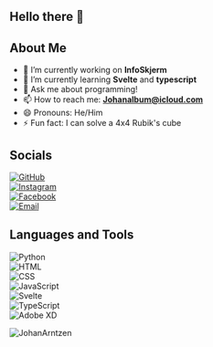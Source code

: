 ## Hello there 👋

## About Me  
- 🔭 I’m currently working on **InfoSkjerm**  
- 🌱 I’m currently learning **Svelte** and **typescript**  
- 💬 Ask me about programming!
- 📫 How to reach me: **Johanalbum@icloud.com**
- 😄 Pronouns: He/Him
- ⚡ Fun fact: I can solve a 4x4 Rubik's cube

## Socials   
[![GitHub](https://img.shields.io/badge/GitHub-JohanArntzen-blue?style=flat&logo=github)](https://github.com/JohanArntzen)<br>
[![Instagram](https://img.shields.io/badge/Instagram-Johan_Arntzen-red?style=flat&logo=instagram)](https://instagram.com/johan_arntzen)<br> 
[![Facebook](https://img.shields.io/badge/Facebook-Johan_Arntzen-1877F2?style=flat&logo=facebook&logoColor=white)](https://facebook.com/johan.arntzen.96)<br>
[![Email](https://img.shields.io/badge/Gmail-Johan.A.Arntzen@gmail.com-D14836?style=flat&logo=gmail&logoColor=white)](mailto:Johan.A.Arntzen@gmail.com)
## Languages and Tools   
![Python](https://img.shields.io/badge/Python-3776AB?style=flat&logo=python&logoColor=white) <br>
![HTML](https://img.shields.io/badge/HTML-E34F26?style=flat&logo=html5&logoColor=white) <br>
![CSS](https://img.shields.io/badge/CSS-1572B6?style=flat&logo=css3&logoColor=white) <br>
![JavaScript](https://img.shields.io/badge/JavaScript-F7DF1E?style=flat&logo=javascript&logoColor=black) <br>
![Svelte](https://img.shields.io/badge/Svelte-FF3E00?style=flat&logo=svelte&logoColor=white) <br>
![TypeScript](https://img.shields.io/badge/TypeScript-3178C6?style=flat&logo=typescript&logoColor=white) <br>
![Adobe XD](https://img.shields.io/badge/Adobe%20XD-FF61F6?style=flat&logo=adobe-xd&logoColor=white) <br>







<p><img align="left" src="https://github-readme-stats.vercel.app/api/top-langs?username=johanarntzen&show_icons=true&locale=en&layout=compact" alt="JohanArntzen" /></p>
